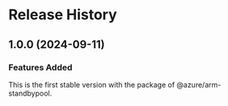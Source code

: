 # Release History
    
## 1.0.0 (2024-09-11)

### Features Added

This is the first stable version with the package of @azure/arm-standbypool.
